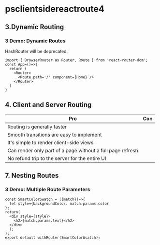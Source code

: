 # psclientsidereactroute4

## 3.Dynamic Routing
### 3 Demo: Dynamic Routes
HashRouter will be deprecated.
```
import { BrowserRouter as Router, Route } from 'react-router-dom';
const App=()=>{
  return (
    <Router>
      <Route path='/' component={Home} />
    </Router>
  )
}
```


## 4. Client and Server Routing

Pro | Con
--- | ---
Routing is generally faster |
Smooth transitions are easy to implement |
It's simple to render client-side views |
Can render only part of a page without a full page refresh |
No refund trip to the server for the entire UI |


## 7. Nesting Routes
### 3 Demo: Multiple Route Parameters
```
const SmartColorSwatch = ({match})=>{
  let style={backgroundColor: match.params.color
};
return(
  <div style={style}>
    <h2>{match.params.text}</h2>
  </div>
  );
);
export default withRouter(SmartColorWsatch);
```
